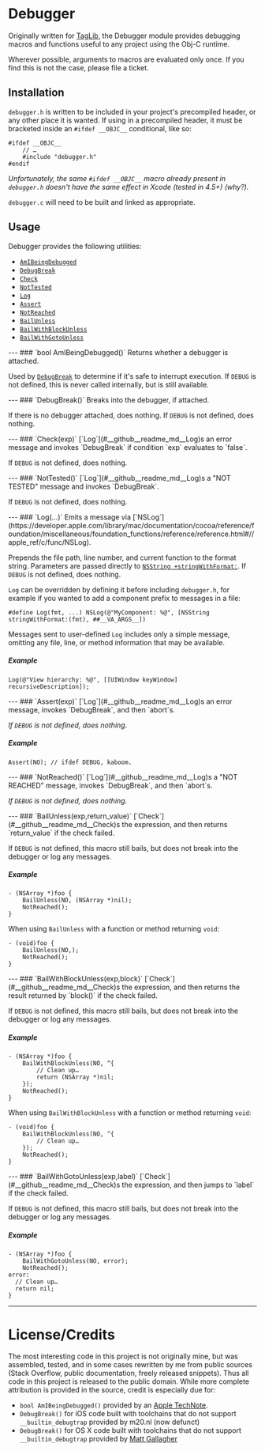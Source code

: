 Debugger
========

Originally written for [TagLib](https://github.com/numist/TagLib), the Debugger module provides debugging macros and functions useful to any project using the Obj-C runtime.

Wherever possible, arguments to macros are evaluated only once. If you find this is not the case, please file a ticket.

Installation
------------

`debugger.h` is written to be included in your project's precompiled header, or any other place it is wanted. If using in a precompiled header, it must be bracketed inside an `#ifdef __OBJC__` conditional, like so:

    #ifdef __OBJC__
        // …
        #include "debugger.h"
    #endif

<em>Unfortunately, the same `#ifdef __OBJC__` macro already present in `debugger.h` doesn't have the same effect in Xcode (tested in 4.5+) (why?).</em>

`debugger.c` will need to be built and linked as appropriate.

Usage
-----

Debugger provides the following utilities:

* [`AmIBeingDebugged`](#__github__readme_md__AmIBeingDebugged)
* [`DebugBreak`](#__github__readme_md__DebugBreak)
* [`Check`](#__github__readme_md__Check)
* [`NotTested`](#__github__readme_md__NotTested)
* [`Log`](#__github__readme_md__Log)
* [`Assert`](#__github__readme_md__Assert)
* [`NotReached`](#__github__readme_md__NotReached)
* [`BailUnless`](#__github__readme_md__BailUnless)
* [`BailWithBlockUnless`](#__github__readme_md__BailWithBlockUnless)
* [`BailWithGotoUnless`](#__github__readme_md__BailWithGotoUnless)

<a name="__github__readme_md__AmIBeingDebugged" />
---
### `bool AmIBeingDebugged()`
Returns whether a debugger is attached.

Used by [`DebugBreak`](#__github__readme_md__DebugBreak) to determine if it's safe to interrupt execution. If `DEBUG` is not defined, this is never called internally, but is still available.

<a name="__github__readme_md__DebugBreak" />
---
### `DebugBreak()`
Breaks into the debugger, if attached.

If there is no debugger attached, does nothing. If `DEBUG` is not defined, does nothing.

<a name="__github__readme_md__Check" />
---
### `Check(exp)`
[`Log`](#__github__readme_md__Log)s an error message and invokes `DebugBreak` if condition `exp` evaluates to `false`.

If `DEBUG` is not defined, does nothing.

<a name="__github__readme_md__NotTested" />
---
### `NotTested()`
[`Log`](#__github__readme_md__Log)s a "NOT TESTED" message and invokes `DebugBreak`.

If `DEBUG` is not defined, does nothing.

<a name="__github__readme_md__Log" />
---
### `Log(…)`
Emits a message via [`NSLog`](https://developer.apple.com/library/mac/documentation/cocoa/reference/foundation/miscellaneous/foundation_functions/reference/reference.html#//apple_ref/c/func/NSLog).

Prepends the file path, line number, and current function to the format string. Parameters are passed directly to [`NSString +stringWithFormat:`](https://developer.apple.com/library/mac/documentation/Cocoa/Reference/Foundation/Classes/NSString_Class/Reference/NSString.html#//apple_ref/occ/clm/NSString/stringWithFormat:). If `DEBUG` is not defined, does nothing.

`Log` can be overridden by defining it before including `debugger.h`, for example if you wanted to add a component prefix to messages in a file:

    #define Log(fmt, ...) NSLog(@"MyComponent: %@", [NSString stringWithFormat:(fmt), ##__VA_ARGS__])

Messages sent to user-defined `Log` includes only a simple message, omitting any file, line, or method information that may be available.

##### Example

    Log(@"View hierarchy: %@", [[UIWindow keyWindow] recursiveDescription]);

<a name="__github__readme_md__Assert" />
---
### `Assert(exp)`
[`Log`](#__github__readme_md__Log)s an error message, invokes `DebugBreak`, and then `abort`s.

<em>If `DEBUG` is not defined, does nothing</em>.

##### Example

    Assert(NO); // ifdef DEBUG, kaboom.

<a name="__github__readme_md__NotReached" />
---
### `NotReached()`
[`Log`](#__github__readme_md__Log)s a "NOT REACHED" message, invokes `DebugBreak`, and then `abort`s.

<em>If `DEBUG` is not defined, does nothing</em>.

<a name="__github__readme_md__BailUnless" />
---
### `BailUnless(exp,return_value)`
[`Check`](#__github__readme_md__Check)s the expression, and then returns `return_value` if the check failed.

If `DEBUG` is not defined, this macro still bails, but does not break into the debugger or log any messages.

##### Example

    - (NSArray *)foo {
        BailUnless(NO, (NSArray *)nil);
        NotReached();
    }

When using `BailUnless` with a function or method returning `void`:

    - (void)foo {
        BailUnless(NO,);
        NotReached();
    }

<a name="__github__readme_md__BailWithBlockUnless" />
---
### `BailWithBlockUnless(exp,block)`
[`Check`](#__github__readme_md__Check)s the expression, and then returns the result returned by `block()` if the check failed.

If `DEBUG` is not defined, this macro still bails, but does not break into the debugger or log any messages.

##### Example

    - (NSArray *)foo {
        BailWithBlockUnless(NO, ^{
            // Clean up…
            return (NSArray *)nil;
        });
        NotReached();
    }

When using `BailWithBlockUnless` with a function or method returning `void`:

    - (void)foo {
        BailWithBlockUnless(NO, ^{
            // Clean up…
        });
        NotReached();
    }

<a name="__github__readme_md__BailWithGotoUnless" />
---
### `BailWithGotoUnless(exp,label)`
[`Check`](#__github__readme_md__Check)s the expression, and then jumps to `label` if the check failed.

If `DEBUG` is not defined, this macro still bails, but does not break into the debugger or log any messages.

##### Example

    - (NSArray *)foo {
        BailWithGotoUnless(NO, error);
        NotReached();
    error:
      // Clean up…
      return nil;
    }

---

License/Credits
===============

The most interesting code in this project is not originally mine, but was assembled, tested, and in some cases rewritten by me from public sources (Stack Overflow, public documentation, freely released snippets). Thus all code in this project is released to the public domain. While more complete attribution is provided in the source, credit is especially due for:

* `bool AmIBeingDebugged()` provided by an [Apple TechNote](http://developer.apple.com/library/mac/#qa/qa1361/_index.html).
* `DebugBreak()` for iOS code built with toolchains that do not support `__builtin_debugtrap` provided by m20.nl (now defunct)
* `DebugBreak()` for OS X code built with toolchains that do not support `__builtin_debugtrap` provided by [Matt Gallagher](http://cocoawithlove.com/2008/03/break-into-debugger.html)

